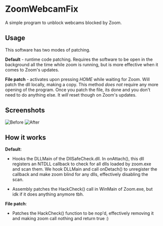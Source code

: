 # ZoomWebcamFix

A simple program to unblock webcams blocked by Zoom.

## Usage

This software has two modes of patching.

**Default** - runtime code patching. Requires the software to be open in the background all the time while zoom is running,
but is more effective when it comes to Zoom's updates.

**File patch** - activates upon pressing *HOME* while waiting for Zoom. Will patch the dll locally, making a copy.
This method *does not* require any more opening of the program. Once you patch the file, its done and you don't 
need to do anything else. It *will* reset though on Zoom's updates.

## Screenshots

![Before](https://i.ibb.co/878DXXt/before.png) ![After](https://i.ibb.co/ckYmyxc/after.png)

## How it works

**Default**:

- Hooks the DLLMain of the DllSafeCheck.dll.
In onAttach(), this dll registers an NTDLL callback to check for all dlls loaded by zoom.exe and scan them.
We hook DLLMain and call onDetach() to unregister the callback and make zoom blind for any dlls, effectively disabling the scan.

- Assembly patches the HackCheck() call in WinMain of Zoom.exe, but idk if it does anything anymore tbh.

**File patch**:

- Patches the HackCheck() function to be nop'd, effectively removing it and making zoom call nothing and return true :)
